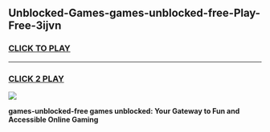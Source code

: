 
## Unblocked-Games-games-unblocked-free-Play-Free-3ijvn
<h3>
<a href="https://premium76.site?title=games-unblocked-free&ref=10A">CLICK TO PLAY</a></h3>
<hr>

<h3>
<a href="https://premium76.site?title=games-unblocked-free&ref=10A">CLICK 2 PLAY</a>
  
</h3>

<a href="https://premium76.site?title=games-unblocked-free&ref=10A"><img src="https://clearcache.store/games.png"></a>


**games-unblocked-free games unblocked: Your Gateway to Fun and Accessible Online Gaming**
